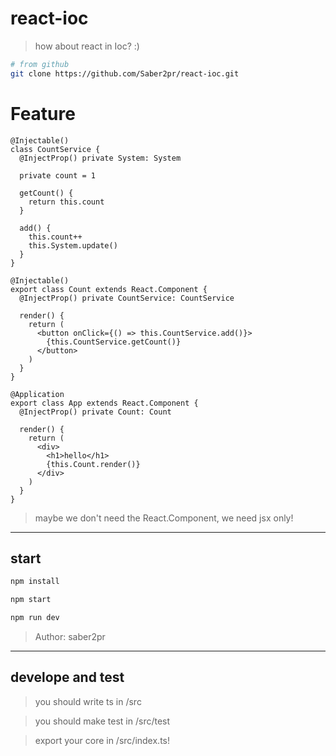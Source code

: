 # react-ioc

> how about react in Ioc? :)

```bash
# from github
git clone https://github.com/Saber2pr/react-ioc.git
```

# Feature

```tsx
@Injectable()
class CountService {
  @InjectProp() private System: System

  private count = 1

  getCount() {
    return this.count
  }

  add() {
    this.count++
    this.System.update()
  }
}

@Injectable()
export class Count extends React.Component {
  @InjectProp() private CountService: CountService

  render() {
    return (
      <button onClick={() => this.CountService.add()}>
        {this.CountService.getCount()}
      </button>
    )
  }
}

@Application
export class App extends React.Component {
  @InjectProp() private Count: Count

  render() {
    return (
      <div>
        <h1>hello</h1>
        {this.Count.render()}
      </div>
    )
  }
}
```

> maybe we don't need the React.Component, we need jsx only!

---

## start

```bash
npm install
```

```bash
npm start

npm run dev

```

> Author: saber2pr

---

## develope and test

> you should write ts in /src

> you should make test in /src/test

> export your core in /src/index.ts!
